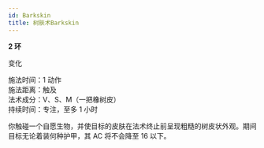```yaml
---
id: Barkskin
title: 树肤术Barkskin
---
```


**2 环**

变化

施法时间：1 动作  
施法距离：触及  
法术成分：V、S、M（一把橡树皮）  
持续时间：专注，至多 1 小时

你触碰一个自愿生物，并使目标的皮肤在法术终止前呈现粗糙的树皮状外观。期间目标无论着装何种护甲，其 AC 将不会降至 16 以下。
